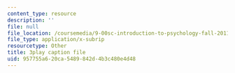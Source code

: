 ```yaml
---
content_type: resource
description: ''
file: null
file_location: /coursemedia/9-00sc-introduction-to-psychology-fall-2011/957755a620ca5489842d4b3c480e4d48_t73rjeOj0eY.vtt
file_type: application/x-subrip
resourcetype: Other
title: 3play caption file
uid: 957755a6-20ca-5489-842d-4b3c480e4d48
---
```

